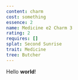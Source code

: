 ```yaml
---
content: charm
cost: something
essence: 2
name: Medicine e2 Charm 3
rating: 2
requires: []
splat: Second Sunrise
trait: Medicine
tree: Butcher
---
```


Hello **world**!

